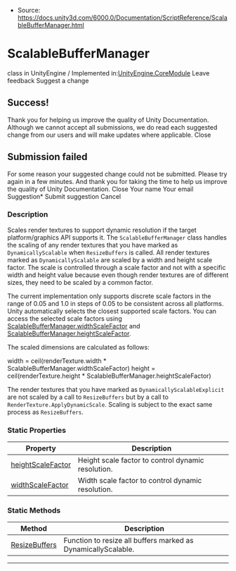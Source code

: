 * Source: https://docs.unity3d.com/6000.0/Documentation/ScriptReference/ScalableBufferManager.html

# ScalableBufferManager
class in UnityEngine
/
Implemented in:[UnityEngine.CoreModule](https://docs.unity3d.com/6000.0/Documentation/ScriptReference/UnityEngine.CoreModule.html)
Leave feedback
Suggest a change
## Success!
Thank you for helping us improve the quality of Unity Documentation. Although we cannot accept all submissions, we do read each suggested change from our users and will make updates where applicable.
Close
## Submission failed
For some reason your suggested change could not be submitted. Please <a>try again</a> in a few minutes. And thank you for taking the time to help us improve the quality of Unity Documentation.
Close
Your name Your email Suggestion* Submit suggestion
Cancel
### Description
Scales render textures to support dynamic resolution if the target platform/graphics API supports it.
The `ScalableBufferManager` class handles the scaling of any render textures that you have marked as `DynamicallyScalable` when `ResizeBuffers` is called. All render textures marked as `DynamicallyScalable` are scaled by a width and height scale factor. The scale is controlled through a scale factor and not with a specific width and height value because even though render textures are of different sizes, they need to be scaled by a common factor.   
  
The current implementation only supports discrete scale factors in the range of 0.05 and 1.0 in steps of 0.05 to be consistent across all platforms. Unity automatically selects the closest supported scale factors. You can access the selected scale factors using [ScalableBufferManager.widthScaleFactor](https://docs.unity3d.com/6000.0/Documentation/ScriptReference/ScalableBufferManager-widthScaleFactor.html) and [ScalableBufferManager.heightScaleFactor](https://docs.unity3d.com/6000.0/Documentation/ScriptReference/ScalableBufferManager-heightScaleFactor.html).  
  
The scaled dimensions are calculated as follows:  
  
width = ceil(renderTexture.width * ScalableBufferManager.widthScaleFactor) height = ceil(renderTexture.height * ScalableBufferManager.heightScaleFactor)  
  
The render textures that you have marked as `DynamicallyScalableExplicit` are not scaled by a call to `ResizeBuffers` but by a call to `RenderTexture.ApplyDynamicScale`. Scaling is subject to the exact same process as `ResizeBuffers`. 
### Static Properties
Property | Description  
---|---  
[heightScaleFactor](https://docs.unity3d.com/6000.0/Documentation/ScriptReference/ScalableBufferManager-heightScaleFactor.html) | Height scale factor to control dynamic resolution.  
[widthScaleFactor](https://docs.unity3d.com/6000.0/Documentation/ScriptReference/ScalableBufferManager-widthScaleFactor.html) | Width scale factor to control dynamic resolution.  
### Static Methods
Method | Description  
---|---  
[ResizeBuffers](https://docs.unity3d.com/6000.0/Documentation/ScriptReference/ScalableBufferManager.ResizeBuffers.html) | Function to resize all buffers marked as DynamicallyScalable.  
* * *
